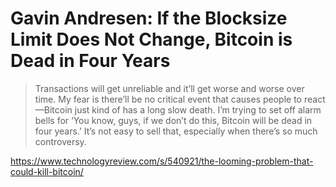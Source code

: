 # Gavin Andresen: If the Blocksize Limit Does Not Change, Bitcoin is Dead in Four Years

> Transactions will get unreliable and it’ll get worse and worse over time. My fear is there’ll be no critical event that causes people to react—Bitcoin just kind of has a long slow death. I’m trying to set off alarm bells for ‘You know, guys, if we don’t do this, Bitcoin will be dead in four years.’ It’s not easy to sell that, especially when there’s so much controversy.

https://www.technologyreview.com/s/540921/the-looming-problem-that-could-kill-bitcoin/
